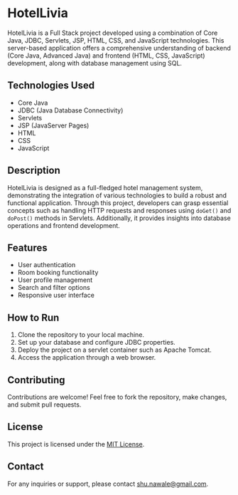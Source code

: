 # HotelLivia

HotelLivia is a Full Stack project developed using a combination of Core Java, JDBC, Servlets, JSP, HTML, CSS, and JavaScript technologies. This server-based application offers a comprehensive understanding of backend (Core Java, Advanced Java) and frontend (HTML, CSS, JavaScript) development, along with database management using SQL.

## Technologies Used
- Core Java
- JDBC (Java Database Connectivity)
- Servlets
- JSP (JavaServer Pages)
- HTML
- CSS
- JavaScript

## Description
HotelLivia is designed as a full-fledged hotel management system, demonstrating the integration of various technologies to build a robust and functional application. Through this project, developers can grasp essential concepts such as handling HTTP requests and responses using `doGet()` and `doPost()` methods in Servlets. Additionally, it provides insights into database operations and frontend development.

## Features
- User authentication
- Room booking functionality
- User profile management
- Search and filter options
- Responsive user interface

## How to Run
1. Clone the repository to your local machine.
2. Set up your database and configure JDBC properties.
3. Deploy the project on a servlet container such as Apache Tomcat.
4. Access the application through a web browser.

## Contributing
Contributions are welcome! Feel free to fork the repository, make changes, and submit pull requests.

## License
This project is licensed under the [MIT License](LICENSE).

## Contact
For any inquiries or support, please contact [shu.nawale@gmail.com](mailto:shu.nawale@gmail.com).